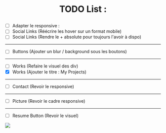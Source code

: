 # <p align="center">TODO List :</p>

- [ ]  Adapter le responsive : 
- [ ] Social Links (Réécrire les hover sur un format mobile)
- [ ] Social Links (Rendre le + absolute pour toujours l'avoir à dispo)
 ----------
- [ ] Buttons (Ajouter un blur / background sous les boutons)
----------
- [ ] Works (Refaire le visuel des div)
- [X] Works (Ajouter le titre : My Projects)
----------
- [ ] Contact (Revoir le responsive)
----------
- [ ] Picture (Revoir le cadre responsive)
----------
- [ ] Resume Button (Revoir le visuel)
 
![](https://redac.trashtalk.co/wp-content/uploads/2017/08/Pouce-en-lair.png)